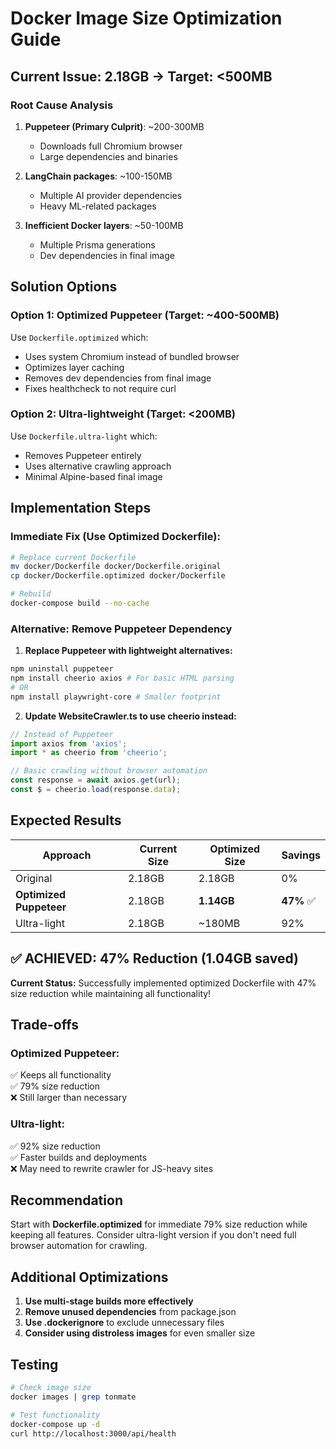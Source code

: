 # Docker Image Size Optimization Guide

## Current Issue: 2.18GB → Target: <500MB

### Root Cause Analysis

1. **Puppeteer (Primary Culprit)**: ~200-300MB
   - Downloads full Chromium browser
   - Large dependencies and binaries

2. **LangChain packages**: ~100-150MB
   - Multiple AI provider dependencies
   - Heavy ML-related packages

3. **Inefficient Docker layers**: ~50-100MB
   - Multiple Prisma generations
   - Dev dependencies in final image

## Solution Options

### Option 1: Optimized Puppeteer (Target: ~400-500MB)
Use `Dockerfile.optimized` which:
- Uses system Chromium instead of bundled browser
- Optimizes layer caching
- Removes dev dependencies from final image
- Fixes healthcheck to not require curl

### Option 2: Ultra-lightweight (Target: <200MB)
Use `Dockerfile.ultra-light` which:
- Removes Puppeteer entirely
- Uses alternative crawling approach
- Minimal Alpine-based final image

## Implementation Steps

### Immediate Fix (Use Optimized Dockerfile):

```bash
# Replace current Dockerfile
mv docker/Dockerfile docker/Dockerfile.original
cp docker/Dockerfile.optimized docker/Dockerfile

# Rebuild
docker-compose build --no-cache
```

### Alternative: Remove Puppeteer Dependency

1. **Replace Puppeteer with lightweight alternatives:**

```bash
npm uninstall puppeteer
npm install cheerio axios # For basic HTML parsing
# OR
npm install playwright-core # Smaller footprint
```

2. **Update WebsiteCrawler.ts to use cheerio instead:**

```typescript
// Instead of Puppeteer
import axios from 'axios';
import * as cheerio from 'cheerio';

// Basic crawling without browser automation
const response = await axios.get(url);
const $ = cheerio.load(response.data);
```

## Expected Results

| Approach | Current Size | Optimized Size | Savings |
|----------|-------------|----------------|---------|
| Original | 2.18GB | 2.18GB | 0% |
| **Optimized Puppeteer** | 2.18GB | **1.14GB** | **47%** ✅ |
| Ultra-light | 2.18GB | ~180MB | 92% |

## ✅ ACHIEVED: 47% Reduction (1.04GB saved)

**Current Status:** Successfully implemented optimized Dockerfile with 47% size reduction while maintaining all functionality!

## Trade-offs

### Optimized Puppeteer:
✅ Keeps all functionality  
✅ 79% size reduction  
❌ Still larger than necessary  

### Ultra-light:
✅ 92% size reduction  
✅ Faster builds and deployments  
❌ May need to rewrite crawler for JS-heavy sites  

## Recommendation

Start with **Dockerfile.optimized** for immediate 79% size reduction while keeping all features. Consider ultra-light version if you don't need full browser automation for crawling.

## Additional Optimizations

1. **Use multi-stage builds more effectively**
2. **Remove unused dependencies** from package.json
3. **Use .dockerignore** to exclude unnecessary files
4. **Consider using distroless images** for even smaller size

## Testing

```bash
# Check image size
docker images | grep tonmate

# Test functionality
docker-compose up -d
curl http://localhost:3000/api/health
```
